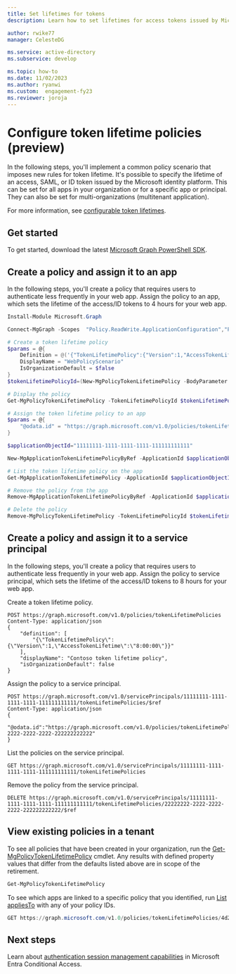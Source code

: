 ```yaml
---
title: Set lifetimes for tokens
description: Learn how to set lifetimes for access tokens issued by Microsoft identity platform. 

author: rwike77
manager: CelesteDG

ms.service: active-directory
ms.subservice: develop

ms.topic: how-to
ms.date: 11/02/2023
ms.author: ryanwi
ms.custom:  engagement-fy23
ms.reviewer: joroja
---
```

# Configure token lifetime policies (preview)

In the following steps, you'll implement a common policy scenario that imposes new rules for token lifetime. It's possible to specify the lifetime of an access, SAML, or ID token issued by the Microsoft identity platform. This can be set for all apps in your organization or for a specific app or principal. They can also be set for multi-organizations (multitenant application).

For more information, see [configurable token lifetimes](configurable-token-lifetimes.md).

## Get started

To get started, download the latest [Microsoft Graph PowerShell SDK](/powershell/microsoftgraph/installation).

## Create a policy and assign it to an app

In the following steps, you'll create a policy that requires users to authenticate less frequently in your web app. Assign the policy to an app, which sets the lifetime of the access/ID tokens to 4 hours for your web app.

```powershell
Install-Module Microsoft.Graph

Connect-MgGraph -Scopes  "Policy.ReadWrite.ApplicationConfiguration","Policy.Read.All","Application.ReadWrite.All"

# Create a token lifetime policy
$params = @{
	Definition = @('{"TokenLifetimePolicy":{"Version":1,"AccessTokenLifetime":"4:00:00"}}') 
    DisplayName = "WebPolicyScenario"
	IsOrganizationDefault = $false
}
$tokenLifetimePolicyId=(New-MgPolicyTokenLifetimePolicy -BodyParameter $params).Id

# Display the policy
Get-MgPolicyTokenLifetimePolicy -TokenLifetimePolicyId $tokenLifetimePolicyId

# Assign the token lifetime policy to an app
$params = @{
	"@odata.id" = "https://graph.microsoft.com/v1.0/policies/tokenLifetimePolicies/$tokenLifetimePolicyId"
}

$applicationObjectId="11111111-1111-1111-1111-111111111111"

New-MgApplicationTokenLifetimePolicyByRef -ApplicationId $applicationObjectId -BodyParameter $params

# List the token lifetime policy on the app
Get-MgApplicationTokenLifetimePolicy -ApplicationId $applicationObjectId

# Remove the policy from the app
Remove-MgApplicationTokenLifetimePolicyByRef -ApplicationId $applicationObjectId -TokenLifetimePolicyId $tokenLifetimePolicyId

# Delete the policy
Remove-MgPolicyTokenLifetimePolicy -TokenLifetimePolicyId $tokenLifetimePolicyId
```

## Create a policy and assign it to a service principal

In the following steps, you'll create a policy that requires users to authenticate less frequently in your web app. Assign the policy to service principal, which sets the lifetime of the access/ID tokens to 8 hours for your web app.

Create a token lifetime policy.

```http
POST https://graph.microsoft.com/v1.0/policies/tokenLifetimePolicies
Content-Type: application/json
{
    "definition": [
        "{\"TokenLifetimePolicy\":{\"Version\":1,\"AccessTokenLifetime\":\"8:00:00\"}}"
    ],
    "displayName": "Contoso token lifetime policy",
    "isOrganizationDefault": false
}
```

Assign the policy to a service principal.

```http
POST https://graph.microsoft.com/v1.0/servicePrincipals/11111111-1111-1111-1111-111111111111/tokenLifetimePolicies/$ref
Content-Type: application/json
{
  "@odata.id":"https://graph.microsoft.com/v1.0/policies/tokenLifetimePolicies/22222222-2222-2222-2222-222222222222"
}
```

List the policies on the service principal.

```http
GET https://graph.microsoft.com/v1.0/servicePrincipals/11111111-1111-1111-1111-111111111111/tokenLifetimePolicies
```

Remove the policy from the service principal.

```http
DELETE https://graph.microsoft.com/v1.0/servicePrincipals/11111111-1111-1111-1111-111111111111/tokenLifetimePolicies/22222222-2222-2222-2222-222222222222/$ref
```

## View existing policies in a tenant

To see all policies that have been created in your organization, run the [Get-MgPolicyTokenLifetimePolicy](/powershell/module/microsoft.graph.identity.signins/get-mgpolicytokenlifetimepolicy) cmdlet.  Any results with defined property values that differ from the defaults listed above are in scope of the retirement.

```powershell
Get-MgPolicyTokenLifetimePolicy
```

To see which apps are linked to a specific policy that you identified, run [List appliesTo](/graph/api/tokenlifetimepolicy-list-appliesto) with any of your policy IDs. 

```powershell
GET https://graph.microsoft.com/v1.0/policies/tokenLifetimePolicies/4d2f137b-e8a9-46da-a5c3-cc85b2b840a4/appliesTo
```

## Next steps
Learn about [authentication session management capabilities](~/identity/conditional-access/howto-conditional-access-session-lifetime.md) in Microsoft Entra Conditional Access.
